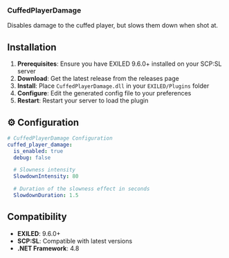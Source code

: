 ### CuffedPlayerDamage
Disables damage to the cuffed player, but slows them down when shot at.
## Installation
1. **Prerequisites**: Ensure you have EXILED 9.6.0+ installed on your SCP:SL server
2. **Download**: Get the latest release from the releases page
3. **Install**: Place `CuffedPlayerDamage.dll` in your `EXILED/Plugins` folder
4. **Configure**: Edit the generated config file to your preferences
5. **Restart**: Restart your server to load the plugin
   
## ⚙️ Configuration

```yaml
# CuffedPlayerDamage Configuration
cuffed_player_damage:
  is_enabled: true
  debug: false

  # Slowness intensity
  SlowdownIntensity: 80

  # Duration of the slowness effect in seconds
  SlowdownDuration: 1.5
```

## Compatibility
- **EXILED**: 9.6.0+
- **SCP:SL**: Compatible with latest versions
- **.NET Framework**: 4.8
